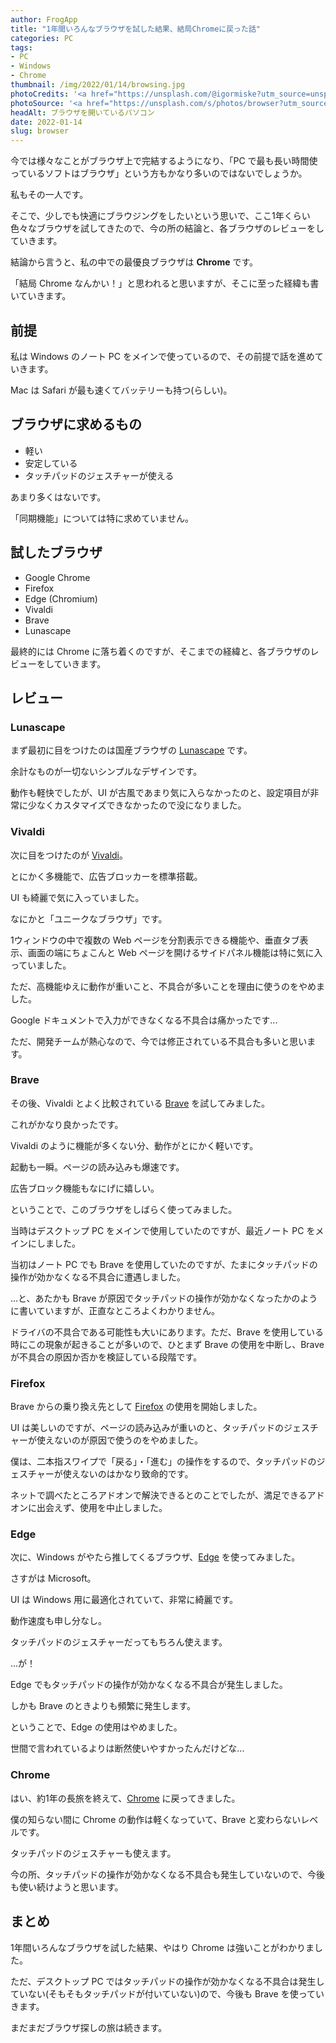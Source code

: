 ```yaml
---
author: FrogApp
title: "1年間いろんなブラウザを試した結果、結局Chromeに戻った話"
categories: PC
tags:
- PC
- Windows
- Chrome
thumbnail: /img/2022/01/14/browsing.jpg
photoCredits: '<a href="https://unsplash.com/@igormiske?utm_source=unsplash&utm_medium=referral&utm_content=creditCopyText" target="_blank" rel="noopener noreferrer">Igor Miske</a>'
photoSource: '<a href="https://unsplash.com/s/photos/browser?utm_source=unsplash&utm_medium=referral&utm_content=creditCopyText" target="_blank" rel="noopener noreferrer">Unsplash</a>'
headAlt: ブラウザを開いているパソコン
date: 2022-01-14
slug: browser
---
```



今では様々なことがブラウザ上で完結するようになり、「PC で最も長い時間使っているソフトはブラウザ」という方もかなり多いのではないでしょうか。

私もその一人です。

そこで、少しでも快適にブラウジングをしたいという思いで、ここ1年くらい色々なブラウザを試してきたので、今の所の結論と、各ブラウザのレビューをしていきます。

結論から言うと、私の中での最優良ブラウザは **Chrome** です。

「結局 Chrome なんかい！」と思われると思いますが、そこに至った経緯も書いていきます。

## 前提

私は Windows のノート PC をメインで使っているので、その前提で話を進めていきます。

Mac は Safari が最も速くてバッテリーも持つ(らしい)。

## ブラウザに求めるもの

- 軽い
- 安定している
- タッチパッドのジェスチャーが使える

あまり多くはないです。

「同期機能」については特に求めていません。

## 試したブラウザ

- Google Chrome
- Firefox
- Edge (Chromium)
- Vivaldi
- Brave
- Lunascape

最終的には Chrome に落ち着くのですが、そこまでの経緯と、各ブラウザのレビューをしていきます。

## レビュー

### Lunascape

まず最初に目をつけたのは国産ブラウザの <a href="https://www.lunascape.org/browser/phoebe" target="_blank" rel="noopener noreferrer">Lunascape</a> です。

余計なものが一切ないシンプルなデザインです。

動作も軽快でしたが、UI が古風であまり気に入らなかったのと、設定項目が非常に少なくカスタマイズできなかったので没になりました。

### Vivaldi

次に目をつけたのが <a href="https://vivaldi.com/ja/" target="_blank" rel="noopener noreferrer">Vivaldi</a>。

とにかく多機能で、広告ブロッカーを標準搭載。

UI も綺麗で気に入っていました。

なにかと「ユニークなブラウザ」です。

1ウィンドウの中で複数の Web ページを分割表示できる機能や、垂直タブ表示、画面の端にちょこんと Web ページを開けるサイドパネル機能は特に気に入っていました。

ただ、高機能ゆえに動作が重いこと、不具合が多いことを理由に使うのをやめました。

Google ドキュメントで入力ができなくなる不具合は痛かったです...

ただ、開発チームが熱心なので、今では修正されている不具合も多いと思います。

### Brave

その後、Vivaldi とよく比較されている <a href="https://brave.com/ja/" target="_blank" rel="noopener noreferrer">Brave</a> を試してみました。

これがかなり良かったです。

Vivaldi のように機能が多くない分、動作がとにかく軽いです。

起動も一瞬。ページの読み込みも爆速です。

広告ブロック機能もなにげに嬉しい。

ということで、このブラウザをしばらく使ってみました。

当時はデスクトップ PC をメインで使用していたのですが、最近ノート PC をメインにしました。

当初はノート PC でも Brave を使用していたのですが、たまにタッチパッドの操作が効かなくなる不具合に遭遇しました。

...と、あたかも Brave が原因でタッチパッドの操作が効かなくなったかのように書いていますが、正直なところよくわかりません。

ドライバの不具合である可能性も大いにあります。ただ、Brave を使用している時にこの現象が起きることが多いので、ひとまず Brave の使用を中断し、Brave が不具合の原因か否かを検証している段階です。

### Firefox

Brave からの乗り換え先として <a href="https://www.mozilla.org/ja/firefox/new/" target="_blank" rel="noopener noreferrer">Firefox</a> の使用を開始しました。

UI は美しいのですが、ページの読み込みが重いのと、タッチパッドのジェスチャーが使えないのが原因で使うのをやめました。

僕は、二本指スワイプで「戻る」・「進む」の操作をするので、タッチパッドのジェスチャーが使えないのはかなり致命的です。

ネットで調べたところアドオンで解決できるとのことでしたが、満足できるアドオンに出会えず、使用を中止しました。

### Edge

次に、Windows がやたら推してくるブラウザ、<a href="https://www.microsoft.com/ja-jp/edge" target="_blank" rel="noopener noreferrer">Edge</a> を使ってみました。

さすがは Microsoft。

UI は Windows 用に最適化されていて、非常に綺麗です。

動作速度も申し分なし。

タッチパッドのジェスチャーだってもちろん使えます。

...が！

Edge でもタッチパッドの操作が効かなくなる不具合が発生しました。

しかも Brave のときよりも頻繁に発生します。

ということで、Edge の使用はやめました。

世間で言われているよりは断然使いやすかったんだけどな...

### Chrome

はい、約1年の長旅を終えて、<a href="https://www.google.com/chrome" target="_blank" rel="noopener noreferrer">Chrome</a> に戻ってきました。

僕の知らない間に Chrome の動作は軽くなっていて、Brave と変わらないレベルです。

タッチパッドのジェスチャーも使えます。

今の所、タッチパッドの操作が効かなくなる不具合も発生していないので、今後も使い続けようと思います。

## まとめ

1年間いろんなブラウザを試した結果、やはり Chrome は強いことがわかりました。

ただ、デスクトップ PC ではタッチパッドの操作が効かなくなる不具合は発生していない(そもそもタッチパッドが付いていない)ので、今後も Brave を使っていきます。

まだまだブラウザ探しの旅は続きます。
